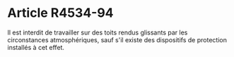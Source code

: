 # Article R4534-94

  
Il est interdit de travailler sur des toits rendus glissants par les circonstances atmosphériques, sauf s'il existe des dispositifs de protection installés à cet effet.